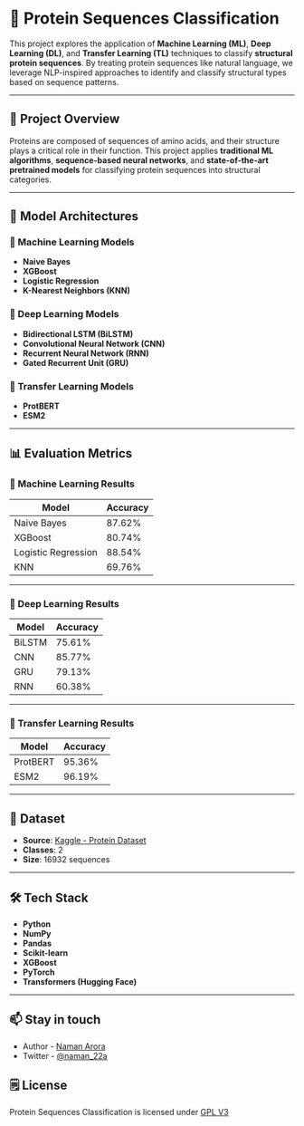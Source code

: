 # 🧬 Protein Sequences Classification

This project explores the application of **Machine Learning (ML)**, **Deep Learning (DL)**, and **Transfer Learning (TL)** techniques to classify **structural protein sequences**. By treating protein sequences like natural language, we leverage NLP-inspired approaches to identify and classify structural types based on sequence patterns.

---

## 📌 Project Overview

Proteins are composed of sequences of amino acids, and their structure plays a critical role in their function. This project applies **traditional ML algorithms**, **sequence-based neural networks**, and **state-of-the-art pretrained models** for classifying protein sequences into structural categories.

---

## 🧠 Model Architectures

### 🔹 Machine Learning Models

-   **Naive Bayes**
-   **XGBoost**
-   **Logistic Regression**
-   **K-Nearest Neighbors (KNN)**

### 🔹 Deep Learning Models

-   **Bidirectional LSTM (BiLSTM)**
-   **Convolutional Neural Network (CNN)**
-   **Recurrent Neural Network (RNN)**
-   **Gated Recurrent Unit (GRU)**

### 🔹 Transfer Learning Models

-   **ProtBERT**
-   **ESM2**

---

## 📊 Evaluation Metrics

### 🔹 Machine Learning Results

| Model               | Accuracy |
| ------------------- | -------- |
| Naive Bayes         | 87.62%   |
| XGBoost             | 80.74%   |
| Logistic Regression | 88.54%   |
| KNN                 | 69.76%   |

---

### 🔹 Deep Learning Results

| Model  | Accuracy |
| ------ | -------- |
| BiLSTM | 75.61%   |
| CNN    | 85.77%   |
| GRU    | 79.13%   |
| RNN    | 60.38%   |

---

### 🔹 Transfer Learning Results

| Model    | Accuracy |
| -------- | -------- |
| ProtBERT | 95.36%   |
| ESM2     | 96.19%   |

---

## 🧪 Dataset

-   **Source**: [Kaggle - Protein Dataset](https://www.kaggle.com/datasets/shahir/protein-data-set)
-   **Classes**: 2
-   **Size**: 16932 sequences

---

## 🛠️ Tech Stack

-   **Python**
-   **NumPy**
-   **Pandas**
-   **Scikit-learn**
-   **XGBoost**
-   **PyTorch**
-   **Transformers (Hugging Face)**

---

## 📫 Stay in touch

-   Author - [Naman Arora](https://namanarora.xyz)
-   Twitter - [@naman_22a](https://twitter.com/naman_22a)

## 🗒️ License

Protein Sequences Classification is licensed under [GPL V3](./LICENSE)
